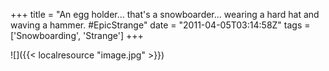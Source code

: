 +++
title = "An egg holder... that's a snowboarder... wearing a hard hat and waving a hammer. #EpicStrange"
date = "2011-04-05T03:14:58Z"
tags = ['Snowboarding', 'Strange']
+++

![]({{< localresource "image.jpg" >}})

